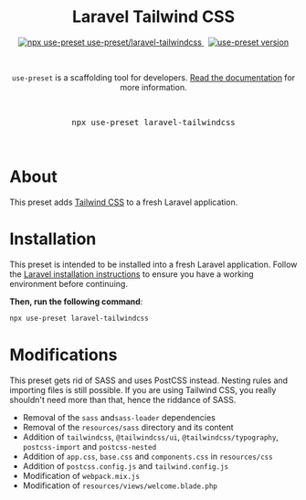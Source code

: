 <p align="center">
  <h1 align="center">Laravel Tailwind CSS</h1>
  <p align="center">
    <a href="https://github.com/use-preset/use-preset/releases">
      <img alt="npx use-preset use-preset/laravel-tailwindcss" src="https://img.shields.io/badge/use--preset-laravel--tailwindcss-blue?style=flat-square">
    </a>
    &nbsp;
    <a href="https://www.npmjs.com/package/use-preset">
      <img alt="use-preset version" src="https://img.shields.io/npm/v/use-preset?color=32c854&style=flat-square&label=use-preset">
    </a>
  </p>
  <br />
  <p align="center">
    <code>use-preset</code> is a scaffolding tool for developers. <a href="https://docs.usepreset.dev/">Read the documentation</a> for more information.
  </p>
  <br />
  <pre align="center">npx use-preset laravel-tailwindcss</pre>
  &nbsp;
<p>

# About

This preset adds [Tailwind CSS](https://tailwindcss.com) to a fresh Laravel application.

# Installation

This preset is intended to be installed into a fresh Laravel application. Follow the [Laravel installation instructions](https://laravel.com/docs/7.x/installation) to ensure you have a working environment before continuing.

**Then, run the following command**:

```bash
npx use-preset laravel-tailwindcss
```

# Modifications

This preset gets rid of SASS and uses PostCSS instead. Nesting rules and importing files is still possible. If you are using Tailwind CSS, you really shouldn't need more than that, hence the riddance of SASS.

- Removal of the `sass` and`sass-loader` dependencies
- Removal of the `resources/sass` directory and its content
- Addition of `tailwindcss`, `@tailwindcss/ui`, `@tailwindcss/typography`, `postcss-import` and `postcss-nested`
- Addition of `app.css`, `base.css` and `components.css` in `resources/css`
- Addition of `postcss.config.js` and `tailwind.config.js`
- Modification of `webpack.mix.js`
- Modification of `resources/views/welcome.blade.php`
